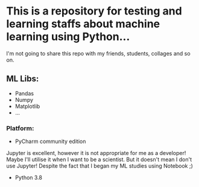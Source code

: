 # This is a repository for testing and learning staffs about machine learning using Python...
I'm not going to share this repo with my friends, students, collages and so on.


## ML Libs:
- Pandas
- Numpy
- Matplotlib
- ...

### Platform:
- PyCharm community edition

Jupyter is excellent, however it is not appropriate for me as a developer! Maybe I'll utilise it when I want to be a scientist. But it doesn't mean I don't use Jupyter! Despite the fact that I began my ML studies using Notebook ;)
- Python 3.8